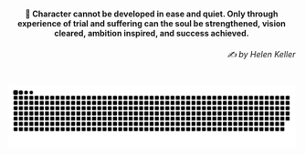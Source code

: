 <h4 align="center">
  💭 Character cannot be developed in ease and quiet. Only through experience of trial and suffering can the soul be strengthened, vision cleared, ambition inspired, and success achieved.
  <h6 align="right">
    <i>
      ✍️ by Helen Keller
    </i>
  </h6>
</h4>

#

<picture>
  <source media="(prefers-color-scheme: dark)" srcset="https://raw.githubusercontent.com/sakshiagrwal/sakshiagrwal/output/github-snake-dark.svg">
  <source media="(prefers-color-scheme: light)" srcset="https://raw.githubusercontent.com/sakshiagrwal/sakshiagrwal/output/github-snake.svg">
  <img alt="snk" src="https://raw.githubusercontent.com/sakshiagrwal/sakshiagrwal/output/github-snake.svg">
</picture>
